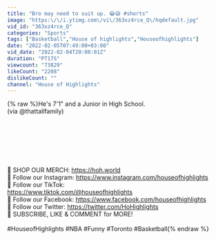```yaml
---
title: "Bro may need to suit up. 😂😅 #shorts"
image: "https:\/\/i.ytimg.com\/vi\/363xz4rce_Q\/hqdefault.jpg"
vid_id: "363xz4rce_Q"
categories: "Sports"
tags: ["Basketball","House of highlights","Houseofhighlights"]
date: "2022-02-05T07:49:00+03:00"
vid_date: "2022-02-04T20:00:01Z"
duration: "PT17S"
viewcount: "73829"
likeCount: "2208"
dislikeCount: ""
channel: "House of Highlights"
---
```

{% raw %}He's 7'1&quot; and a Junior in High School. <br />(via @thattallfamily)<br /><br /><br /><br /><br /><br /><br /><br />📌 SHOP OUR MERCH: <a rel="nofollow" target="blank" href="https://hoh.world">https://hoh.world</a><br />📌 Follow our Instagram: <a rel="nofollow" target="blank" href="https://www.instagram.com/houseofhighlights">https://www.instagram.com/houseofhighlights</a><br />📌 Follow our TikTok: <br /><a rel="nofollow" target="blank" href="https://www.tiktok.com/@houseofhighlights">https://www.tiktok.com/@houseofhighlights</a><br />📌 Follow our Facebook: <a rel="nofollow" target="blank" href="https://www.facebook.com/houseofhighlights">https://www.facebook.com/houseofhighlights</a><br />📌 Follow our Twitter: <a rel="nofollow" target="blank" href="https://twitter.com/HoHighlights">https://twitter.com/HoHighlights</a><br />📌 SUBSCRIBE, LIKE &amp; COMMENT for MORE!<br /><br />#HouseofHighlights #NBA #Funny #Toronto #Basketball{% endraw %}
